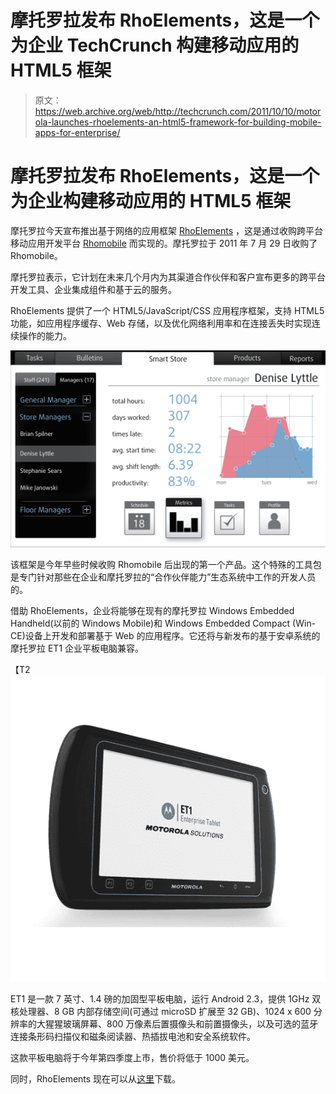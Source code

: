 # 摩托罗拉发布 RhoElements，这是一个为企业 TechCrunch 构建移动应用的 HTML5 框架

> 原文：<https://web.archive.org/web/http://techcrunch.com/2011/10/10/motorola-launches-rhoelements-an-html5-framework-for-building-mobile-apps-for-enterprise/>

# 摩托罗拉发布 RhoElements，这是一个为企业构建移动应用的 HTML5 框架

摩托罗拉今天宣布推出基于网络的应用框架 [RhoElements](https://web.archive.org/web/20230203143908/http://support.symbol.com/support/search.do?cmd=displayKC&docType=kc&externalId=13299&sliceId=&dialogID=248088261&stateId=1%200%20248092050) ，这是通过收购跨平台移动应用开发平台 [Rhomobile](https://web.archive.org/web/20230203143908/http://rhomobile.com/) 而实现的。摩托罗拉于 2011 年 7 月 29 日收购了 Rhomobile。

摩托罗拉表示，它计划在未来几个月内为其渠道合作伙伴和客户宣布更多的跨平台开发工具、企业集成组件和基于云的服务。

RhoElements 提供了一个 HTML5/JavaScript/CSS 应用程序框架，支持 HTML5 功能，如应用程序缓存、Web 存储，以及优化网络利用率和在连接丢失时实现连续操作的能力。

[![](img/0c8e1e1250fcc9e2c8c9e17997325ed2.png "RhoElements-1")](https://web.archive.org/web/20230203143908/https://techcrunch.com/wp-content/uploads/2011/10/rhoelements-1.png)

该框架是今年早些时候收购 Rhomobile 后出现的第一个产品。这个特殊的工具包是专门针对那些在企业和摩托罗拉的“合作伙伴能力”生态系统中工作的开发人员的。

借助 RhoElements，企业将能够在现有的摩托罗拉 Windows Embedded Handheld(以前的 Windows Mobile)和 Windows Embedded Compact (Win-CE)设备上开发和部署基于 Web 的应用程序。它还将与新发布的基于安卓系统的摩托罗拉 ET1 企业平板电脑兼容。

【T2![](img/f7012670db4a6b644f752268b64d57de.png "ET1_LG1")

ET1 是一款 7 英寸、1.4 磅的加固型平板电脑，运行 Android 2.3，提供 1GHz 双核处理器、8 GB 内部存储空间(可通过 microSD 扩展至 32 GB)、1024 x 600 分辨率的大猩猩玻璃屏幕、800 万像素后置摄像头和前置摄像头，以及可选的蓝牙连接条形码扫描仪和磁条阅读器、热插拔电池和安全系统软件。

这款平板电脑将于今年第四季度上市，售价将低于 1000 美元。

同时，RhoElements 现在可以从[这里](https://web.archive.org/web/20230203143908/http://support.symbol.com/support/search.do?cmd=displayKC&docType=kc&externalId=13299&sliceId=&dialogID=248088261&stateId=1%200%20248092050)下载。